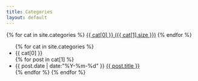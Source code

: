 ```yaml
---
title: Categories
layout: default
---
```


<div id='tag_cloud'>
{% for cat in site.categories %}
<span class="label"><a href="#{{ cat[0] }}" title="{{ cat[0] }}" rel="{{ cat[1].size }}">{{ cat[0] }} ({{ cat[1].size }})</a><span>
{% endfor %}
</div>

<ul class="listing">
{% for cat in site.categories %}
  <li class="listing-seperator" id="{{ cat[0] }}">{{ cat[0] }}</li>
{% for post in cat[1] %}
  <li class="listing-item">
  <time datetime="{{ post.date | date:"%Y-%m-%d" }}">{{ post.date | date:"%Y-%m-%d" }}</time>
  <a href="{{ site.url }}{{ post.url }}" title="{{ post.title }}">{{ post.title }}</a>
  </li>
{% endfor %}
{% endfor %}
</ul>
</script>